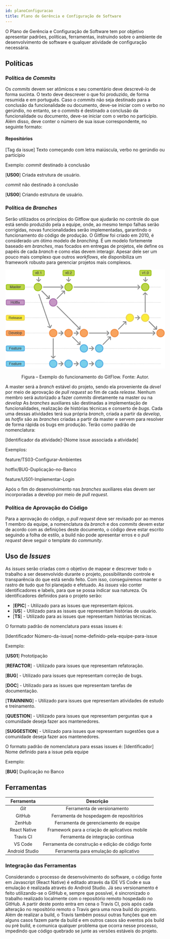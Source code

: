 ```yaml
---
id: planoConfiguracao
title: Plano de Gerência e Configuração de Software
---
```


O Plano de Gerência e Configuração de Software tem por objetivo apresentar padrões, políticas, ferramentas, instruindo sobre o ambiente de desenvolvimento de software
e qualquer atividade de configuração necessária.

## Políticas

### Política de _Commits_

Os _commits_ devem ser atômicos e seu comentário deve descrevê-lo de forma sucinta. O texto deve descrever o que foi produzido, de forma resumida e em português.
Caso o _commits_ não seja destinado para a conclusão da funcionalidade ou documento,
deve-se iniciar com o verbo no gerúndio, no entanto, se o _commits_ é destinado a conclusão
da funcionalidade ou documento, deve-se iniciar com o verbo no particípio. Além disso,
deve conter o número de sua issue correspondente, no seguinte formato:

#### Repositórios

[Tag da issue] Texto começando com letra maiúscula, verbo no gerúndio ou particípio

Exemplo: _commit_ destinado à conclusão

[**US00**] Criada estrutura de usuário.

_commit_ não destinado à conclusão

[**US00**] Criando estrutura de usuário.

###  Política de _Branches_

Serão utilizados os princípios do Gitflow que ajudarão no controle do que está
sendo produzido pela a equipe, onde, ao mesmo tempo falhas serão corrigidas, novas
funcionalidades serão implementadas, garantindo o funcionamento do código de produção.
O Gitflow foi criado em 2010, é considerado um ótimo modelo de _branching_. É um modelo
fortemente baseado em _branches_, mas focados em entregas de projetos, ele define os papéis
de cada _branch_ e como elas devem interagir. Apesar dele ser um pouco mais complexo que
outros _workflows_, ele disponibiliza um framework robusto para gerenciar projetos mais
complexos.

![Figura – Exemplo do funcionamento do GitFlow.](https://github.com/track-cooler/app_track_cooler/blob/docs/docs/assets/gitflow.png?raw=true)

<center>Figura – Exemplo do funcionamento do GitFlow. Fonte: Autor.</center>

A master será a _branch_ estável do projeto, sendo ela proveniente da _devel_ por meio
de aprovação de _pull request_ ao fim de cada _release_. Nenhum membro será autorizado a
fazer _commits_ diretamente na master ou na _develop_
As _branches_ auxiliares são destinadas a implementação de funcionalidades, realização de histórias técnicas e conserto de _bugs_. Cada uma dessas atividades terá sua
própria _branch_, criada a partir da _develop_, as _hotfix_ são as _branches_ criadas a partir da
master e servem para resolver de forma rápida os bugs em produção. Terão como padrão
de nomenclatura:

[Identificador da atividade]-[Nome issue associada a atividade]

Exemplos:

feature/TS03-Configurar-Ambientes

hotfix/BUG-Duplicação-no-Banco

feature/US01-Implementar-Login

Após o fim do desenvolvimento nas _branches_ auxiliares elas devem ser incorporadas a develop por meio de _pull request_.

###  Política de Aprovação do Código

Para a aprovação do código, o _pull request_ deve ser revisado por ao menos 1
membro da equipe, a nomenclatura da _branch_ e dos _commits_ devem estar de acordo com as definições deste documento, o código deve estar escrito seguindo a folha de estilo, a
build não pode apresentar erros e o _pull request_ deve seguir o template do _community_.

## Uso de _Issues_

As _issues_ serão criadas com o objetivo de mapear e descrever todo o trabalho a ser
desenvolvido durante o projeto, possibilitando controle e transparência do que está sendo
feito. Com isso, conseguiremos manter o rastro de tudo que foi planejado e efetuado.
As _issues_ vão conter identificadores e labels, para que se possa indicar sua natureza.
Os identificadores definidos para o projeto serão:

* [**EPIC**] - Utilizado para as issues que representam épicos.
* [**US**] - Utilizado para as issues que representam histórias de usuário.
* [**TS**] - Utilizado para as issues que representam histórias técnicas.

O formato padrão de nomenclatura para essas issues é:

[Identificador Número-da-issue] nome-definido-pela-equipe-para-issue

Exemplo:

[**US01**] Prototipação

[**REFACTOR**] - Utilizado para issues que representam refatoração.

[**BUG**] - Utilizado para issues que representam correção de bugs.

[**DOC**] - Utilizado para as issues que representam tarefas de documentação.

[**TRAINNING**] - Utilizado para issues que representam atividades de estudo e
treinamento.

[**QUESTION**] - Utilizado para issues que representam perguntas que a comunidade deseja fazer aos mantenedores.

[**SUGGESTION**] - Utilizado para issues que representam sugestões que a comunidade deseja fazer aos mantenedores.

O formato padrão de nomenclatura para essas issues é:
[Identificador] Nome definido para a issue pela equipe

Exemplo:

[**BUG**] Duplicação no Banco

## Ferramentas

|  **Ferramenta**  |                  **Descrição**                  |
|:----------------:|:-----------------------------------------------:|
|_Git_             |Ferramenta de versionamento                      |
|GitHub            |Ferramenta de hospedagem de repositórios         |
|ZenHub            |Ferramenta de gerenciamento de equipe            |
|React Native      |Framework para a criação de aplicativos mobile   |
|Travis CI         |Ferramenta de integração contínua                |
|VS Code           |Ferramenta de construção e edição de código fonte|
|Android Studio    |Ferramenta para emulação do aplicativo           |

### Integração das Ferramentas

Considerando o processo de desenvolvimento do software, o código fonte em Javascript (React Native) é editado através da IDE VS Code e sua emulação é realizada
através do Android Studio. Já seu versionamento é feito utilizando-se o GitHub e, sempre
que possível, é sincronizado o trabalho realizado localmente com o repositório remoto
hospedado no GitHub. A partir deste ponto entra em cena o Travis CI, pois após cada
alteração no repositório remoto o Travis gera uma nova build do projeto. Além de realizar
a build, o Travis também possui outras funções que em alguns casos fazem parte da build
e em outros casos são eventos pós build ou pré build, e comunica qualquer problema que
ocorra nesse processo, impedindo que código quebrado se junte as versões estáveis do
projeto.
